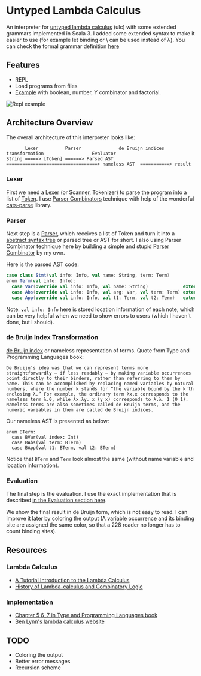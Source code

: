 # Untyped Lambda Calculus

An interpreter for [untyped lambda calculus](https://en.wikipedia.org/wiki/Lambda_calculus) (ulc) with some extended grammars implemented in Scala 3. I added some extended syntax to make it easier to use (for example let binding or \ can be used instead of λ). You can check the formal grammar definition [here](./grammar.md)

## Features

- REPL
- Load programs from files
- [Example](./examples.ulc) with boolean, number, Y combinator and factorial.

![Repl example](./examples.gif)

## Architecture Overview

The overall architecture of this interpreter looks like:
```
       Lexer          Parser              de Bruijn indices transformation                  Evaluator
String =====> [Token] ======> Parsed AST ==================================> nameless AST  ===========> result
```

### Lexer

First we need a [Lexer](https://en.wikipedia.org/wiki/Lexical_analysis) (or Scanner, Tokenizer) to parse the program into a list of [Token](https://en.wikipedia.org/wiki/Lexical_analysis#Token). I use [Parser Combinators](https://en.wikipedia.org/wiki/Parser_combinator) technique with help of the wonderful [cats-parse](https://github.com/typelevel/cats-parse) library.

### Parser

Next step is a [Parser](https://en.wikipedia.org/wiki/Parsing), which receives a list of Token and turn it into a [abstract syntax tree](https://en.wikipedia.org/wiki/Abstract_syntax_tree) or parsed tree or AST for short. I also using Parser Combinator technique here by building a simple and stupid [Parser Combinator](./Parser.scala) by my own.

Here is the parsed AST code:

```Scala
case class Stmt(val info: Info, val name: String, term: Term)
enum Term(val info: Info):
  case Var(override val info: Info, val name: String)             extends Term(info)
  case Abs(override val info: Info, val arg: Var, val term: Term) extends Term(info)
  case App(override val info: Info, val t1: Term, val t2: Term)   extends Term(info)
```

Note: `val info: Info` here is stored location information of each note, which can be very helpful when we need to show errors to users (which I haven't done, but I should).

### de Bruijn Index Transformation

[de Bruijn index](https://en.wikipedia.org/wiki/De_Bruijn_index) or nameless representation of terms. Quote from Type and Programming Languages book:

```
De Bruijn’s idea was that we can represent terms more straightforwardly — if less readably — by making variable occurrences point directly to their binders, rather than referring to them by name. This can be accomplished by replacing named variables by natural numbers, where the number k stands for “the variable bound by the k'th enclosing λ.” For example, the ordinary term λx.x corresponds to the nameless term λ.0, while λx.λy. x (y x) corresponds to λ.λ. 1 (0 1). Nameless terms are also sometimes called de Bruijn terms, and the numeric variables in them are called de Bruijn indices.
```

Our nameless AST is presented as below:

```
enum BTerm:
  case BVar(val index: Int)
  case BAbs(val term: BTerm)
  case BApp(val t1: BTerm, val t2: BTerm)
```

Notice that `BTerm` and `Term` look almost the same (without name variable and location information).

### Evaluation

The final step is the evaluation. I use the exact implementation that is described [in the Evaluation section here](https://crypto.stanford.edu/~blynn/lambda/).

We show the final result in de Bruijn form, which is not easy to read. I can improve it later by coloring the output (A variable occurrence and its binding site are assigned the same color, so that a 228 reader no longer has to count binding sites).

## Resources

### Lambda Calculus

- [A Tutorial Introduction to the Lambda Calculus](https://personal.utdallas.edu/~gupta/courses/apl/lambda.pdf)
- [History of Lambda-calculus and Combinatory Logic](http://www.users.waitrose.com/~hindley/SomePapers_PDFs/2006CarHin,HistlamRp.pdf)

### Implementation

- [Chapter 5,6, 7 in Type and Programming Languages book](https://www.cis.upenn.edu/~bcpierce/tapl/)
- [Ben Lynn's lambda calculus website](https://crypto.stanford.edu/~blynn/lambda/)

## TODO

- Coloring the output
- Better error messages
- Recursion scheme
